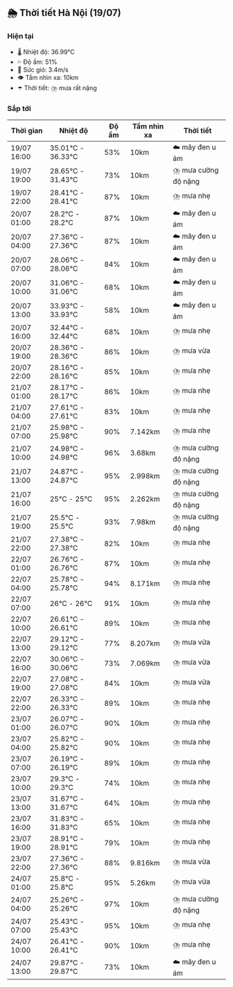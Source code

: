 ## 🌦️ Thời tiết Hà Nội (19/07)

### Hiện tại

- 🌡️ Nhiệt độ: 36.99℃
- 💦 Độ ẩm: 51%
- 💨 Sức gió: 3.4m/s
- 👁️ Tầm nhìn xa: 10km
- ☂️ Thời tiết: ⛈️ mưa rất nặng

### Sắp tới

| Thời gian | Nhiệt độ | Độ ẩm | Tầm nhìn xa | Thời tiết |
| --- | --- | --- | --- | --- |
| 19/07 16:00 | 35.01℃ - 36.33℃ | 53% | 10km | ☁️ mây đen u ám |
| 19/07 19:00 | 28.65℃ - 31.43℃ | 73% | 10km | ⛈️ mưa cường độ nặng |
| 19/07 22:00 | 28.41℃ - 28.41℃ | 87% | 10km | ⛈️ mưa nhẹ |
| 20/07 01:00 | 28.2℃ - 28.2℃ | 87% | 10km | ☁️ mây đen u ám |
| 20/07 04:00 | 27.36℃ - 27.36℃ | 87% | 10km | ☁️ mây đen u ám |
| 20/07 07:00 | 28.06℃ - 28.06℃ | 84% | 10km | ☁️ mây đen u ám |
| 20/07 10:00 | 31.06℃ - 31.06℃ | 68% | 10km | ☁️ mây đen u ám |
| 20/07 13:00 | 33.93℃ - 33.93℃ | 58% | 10km | ☁️ mây đen u ám |
| 20/07 16:00 | 32.44℃ - 32.44℃ | 68% | 10km | ⛈️ mưa nhẹ |
| 20/07 19:00 | 28.36℃ - 28.36℃ | 86% | 10km | ⛈️ mưa vừa |
| 20/07 22:00 | 28.16℃ - 28.16℃ | 85% | 10km | ⛈️ mưa nhẹ |
| 21/07 01:00 | 28.17℃ - 28.17℃ | 86% | 10km | ⛈️ mưa nhẹ |
| 21/07 04:00 | 27.61℃ - 27.61℃ | 83% | 10km | ⛈️ mưa nhẹ |
| 21/07 07:00 | 25.98℃ - 25.98℃ | 90% | 7.142km | ⛈️ mưa nhẹ |
| 21/07 10:00 | 24.98℃ - 24.98℃ | 96% | 3.68km | ⛈️ mưa cường độ nặng |
| 21/07 13:00 | 24.87℃ - 24.87℃ | 95% | 2.998km | ⛈️ mưa cường độ nặng |
| 21/07 16:00 | 25℃ - 25℃ | 95% | 2.262km | ⛈️ mưa cường độ nặng |
| 21/07 19:00 | 25.5℃ - 25.5℃ | 93% | 7.98km | ⛈️ mưa cường độ nặng |
| 21/07 22:00 | 27.38℃ - 27.38℃ | 82% | 10km | ⛈️ mưa nhẹ |
| 22/07 01:00 | 26.76℃ - 26.76℃ | 87% | 10km | ⛈️ mưa nhẹ |
| 22/07 04:00 | 25.78℃ - 25.78℃ | 94% | 8.171km | ⛈️ mưa nhẹ |
| 22/07 07:00 | 26℃ - 26℃ | 91% | 10km | ⛈️ mưa nhẹ |
| 22/07 10:00 | 26.61℃ - 26.61℃ | 89% | 10km | ⛈️ mưa nhẹ |
| 22/07 13:00 | 29.12℃ - 29.12℃ | 77% | 8.207km | ⛈️ mưa vừa |
| 22/07 16:00 | 30.06℃ - 30.06℃ | 73% | 7.069km | ⛈️ mưa vừa |
| 22/07 19:00 | 27.08℃ - 27.08℃ | 84% | 10km | ⛈️ mưa vừa |
| 22/07 22:00 | 26.33℃ - 26.33℃ | 89% | 10km | ⛈️ mưa nhẹ |
| 23/07 01:00 | 26.07℃ - 26.07℃ | 90% | 10km | ⛈️ mưa nhẹ |
| 23/07 04:00 | 25.82℃ - 25.82℃ | 90% | 10km | ⛈️ mưa nhẹ |
| 23/07 07:00 | 26.19℃ - 26.19℃ | 89% | 10km | ⛈️ mưa nhẹ |
| 23/07 10:00 | 29.3℃ - 29.3℃ | 74% | 10km | ⛈️ mưa nhẹ |
| 23/07 13:00 | 31.67℃ - 31.67℃ | 64% | 10km | ⛈️ mưa nhẹ |
| 23/07 16:00 | 31.83℃ - 31.83℃ | 65% | 10km | ⛈️ mưa nhẹ |
| 23/07 19:00 | 28.91℃ - 28.91℃ | 79% | 10km | ⛈️ mưa nhẹ |
| 23/07 22:00 | 27.36℃ - 27.36℃ | 88% | 9.816km | ⛈️ mưa vừa |
| 24/07 01:00 | 25.8℃ - 25.8℃ | 95% | 5.26km | ⛈️ mưa vừa |
| 24/07 04:00 | 25.26℃ - 25.26℃ | 97% | 10km | ⛈️ mưa cường độ nặng |
| 24/07 07:00 | 25.43℃ - 25.43℃ | 95% | 10km | ⛈️ mưa nhẹ |
| 24/07 10:00 | 26.41℃ - 26.41℃ | 90% | 10km | ⛈️ mưa nhẹ |
| 24/07 13:00 | 29.87℃ - 29.87℃ | 73% | 10km | ☁️ mây đen u ám |
